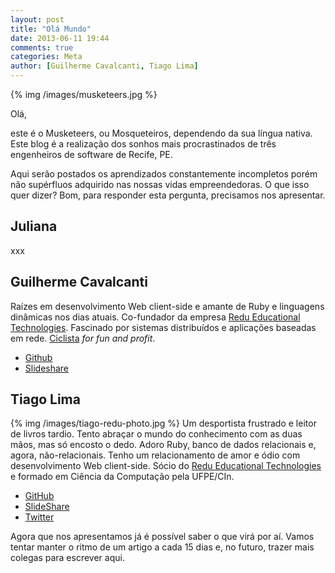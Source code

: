 ```yaml
---
layout: post
title: "Olá Mundo"
date: 2013-06-11 19:44
comments: true
categories: Meta
author: [Guilherme Cavalcanti, Tiago Lima]
---
```


{% img /images/musketeers.jpg %}

Olá,

este é o Musketeers, ou Mosqueteiros, dependendo da sua língua nativa. Este blog é a realização dos sonhos mais procrastinados de três engenheiros de software de Recife, PE.

Aqui serão postados os aprendizados constantemente incompletos porém não supérfluos adquirido nas nossas vidas empreendedoras. O que isso quer dizer? Bom, para responder esta pergunta, precisamos nos apresentar.

## Juliana

xxx

## Guilherme Cavalcanti

Raízes em desenvolvimento Web client-side e amante de Ruby e linguagens dinâmicas nos dias atuais. Co-fundador da empresa [Redu Educational Technologies](http://redu.com.br). Fascinado por sistemas distribuídos e aplicações baseadas em rede. [Ciclista](http://www.strava.com/athletes/1339443) *for fun and profit*.

- [Github](http://github.com/guiocavalcanti)
- [Slideshare](http://www.slideshare.net/guiocavalcanti/)

## Tiago Lima

{% img /images/tiago-redu-photo.jpg %}
Um desportista frustrado e leitor de livros tardio. Tento abraçar o mundo do conhecimento com as duas mãos, mas só encosto o dedo. Adoro Ruby, banco de dados relacionais e, agora, não-relacionais. Tenho um relacionamento de amor e ódio com desenvolvimento Web client-side. Sócio do [Redu Educational Technologies](http://redu.com.br) e formado em Ciência da Computação pela UFPE/CIn.

- [GitHub](http://github.com/fltiago)
- [SlideShare](http://www.slideshare.net/TiagoLima8)
- [Twitter](https://twitter.com/fltiago)

Agora que nos apresentamos já é possível saber o que virá por aí. Vamos tentar manter o ritmo de um artigo a cada 15 dias e, no futuro, trazer mais colegas para escrever aqui.
